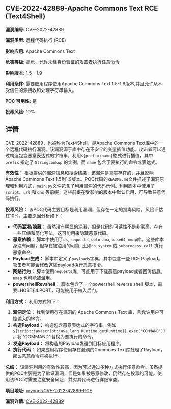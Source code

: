 ## CVE-2022-42889-Apache Commons Text RCE (Text4Shell)

**漏洞编号:** CVE-2022-42889

**漏洞类型:** 远程代码执行 (RCE)

**影响应用:** Apache Commons Text

**危害等级:** 高危，允许未经身份验证的攻击者执行任意命令

**影响版本:** 1.5 - 1.9

**利用条件:** 需要应用程序使用Apache Commons Text 1.5-1.9版本,并且允许从不受信任的源接收和处理字符串输入。

**POC 可用性:** 是

**投毒风险:** 10%

## 详情

CVE-2022-42889，也被称为Text4Shell，是Apache Commons Text库中的一个远程代码执行漏洞。该漏洞源于库中存在不安全的变量插值功能。攻击者可以通过构造包含恶意表达式的字符串，利用`${prefix:name}`格式进行插值，其中 `prefix` 指定了 `StringLookup` 的实例，而 `name` 包含了要执行的命令或表达式。

**有效性：**
根据提供的漏洞信息和搜索结果，该漏洞是真实存在的，并且影响Apache Commons Text 1.5到1.9版本。POC代码的`README.md`文件描述了漏洞原理和利用方式，`main.py`文件包含了利用漏洞的代码示例。利用脚本中使用了`script`、`url` 和 `dns` 等前缀，这些前缀在受影响的版本中默认启用，可导致任意代码执行。

**投毒风险：**
该POC代码主要目标是利用漏洞，但存在一定的投毒风险。风险评估在10%。主要原因分析如下：

*   **代码混淆/隐藏：** 虽然没有明显的混淆，但是代码的可读性不是非常高，存在一些压缩和简化写法，这可能用来隐藏恶意代码。
*   **恶意依赖：** 脚本中使用了`os`, `requests`, `colorama`, `base64`, `nmap`库。这些库本身没有问题，但存在被滥用的可能. 比如`os.system` 或 `subprocess.call` 执行恶意命令.
*   **Payload生成：** 脚本中定义了`payloads`字典，其中包含一些 RCE Payload。攻击者可能会修改这些payload执行恶意指令。
*   **网络行为：** 脚本使用`requests`库，可能用于下载恶意payload或者回传信息。`nmap` 也可能被滥用。
*   **powershellRevshell：** 脚本包含了一个powershell reverse shell 脚本，需要LHOST和LPORT，可能被用于植入后门。

**利用方式：**
利用方式如下：
1.  **漏洞定位：** 找到使用存在漏洞的 Apache Commons Text 库，且允许用户可控输入的地方。
2.  **构造Payload：** 构造包含恶意表达式的字符串，例如 `${script:javascript:java.lang.Runtime.getRuntime().exec('COMMAND')}`。将 'COMMAND' 替换为要执行的命令。
3.  **发送Payload：** 将构造的Payload发送到目标应用程序。
4.  **执行代码：** 如果应用程序使用存在漏洞的Commons Text库处理了Payload，那么恶意命令将被执行。

**总结：**
该漏洞利用的有效性较高，因为可以通过多种方式执行任意命令。虽然提供的POC主要是为了验证漏洞，但是如果被恶意修改，仍然存在投毒的可能。使用该POC时需要注意安全风险，并对其代码进行详细审查。

**项目地址:** [cryxnet/CVE-2022-42889-RCE](https://github.com/cryxnet/CVE-2022-42889-RCE)

**漏洞详情:** [CVE-2022-42889](https://nvd.nist.gov/vuln/detail/CVE-2022-42889)